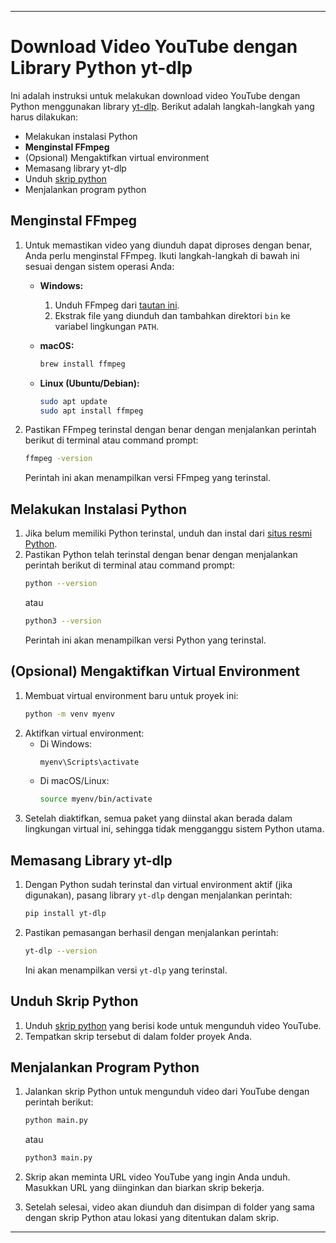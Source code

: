 
---

# Download Video YouTube dengan Library Python yt-dlp

Ini adalah instruksi untuk melakukan download video YouTube dengan Python menggunakan library [yt-dlp](https://pypi.org/project/yt-dlp/). Berikut adalah langkah-langkah yang harus dilakukan:

- Melakukan instalasi Python
- **Menginstal FFmpeg**
- (Opsional) Mengaktifkan virtual environment
- Memasang library yt-dlp
- Unduh [skrip python](./main.py)
- Menjalankan program python

## Menginstal FFmpeg
1. Untuk memastikan video yang diunduh dapat diproses dengan benar, Anda perlu menginstal FFmpeg. Ikuti langkah-langkah di bawah ini sesuai dengan sistem operasi Anda:

    - **Windows:**
      1. Unduh FFmpeg dari [tautan ini](https://ffmpeg.org/download.html).
      2. Ekstrak file yang diunduh dan tambahkan direktori `bin` ke variabel lingkungan `PATH`.

    - **macOS:**
      ```bash
      brew install ffmpeg
      ```

    - **Linux (Ubuntu/Debian):**
      ```bash
      sudo apt update
      sudo apt install ffmpeg
      ```

2. Pastikan FFmpeg terinstal dengan benar dengan menjalankan perintah berikut di terminal atau command prompt:
    ```bash
    ffmpeg -version
    ```
   Perintah ini akan menampilkan versi FFmpeg yang terinstal.

## Melakukan Instalasi Python
1. Jika belum memiliki Python terinstal, unduh dan instal dari [situs resmi Python](https://www.python.org/downloads/).
2. Pastikan Python telah terinstal dengan benar dengan menjalankan perintah berikut di terminal atau command prompt:
    ```bash
    python --version
    ```
   atau
    ```bash
    python3 --version
    ```
   Perintah ini akan menampilkan versi Python yang terinstal.

## (Opsional) Mengaktifkan Virtual Environment
1. Membuat virtual environment baru untuk proyek ini:
    ```bash
    python -m venv myenv
    ```
2. Aktifkan virtual environment:
    - Di Windows:
        ```bash
        myenv\Scripts\activate
        ```
    - Di macOS/Linux:
        ```bash
        source myenv/bin/activate
        ```
3. Setelah diaktifkan, semua paket yang diinstal akan berada dalam lingkungan virtual ini, sehingga tidak mengganggu sistem Python utama.

## Memasang Library yt-dlp
1. Dengan Python sudah terinstal dan virtual environment aktif (jika digunakan), pasang library `yt-dlp` dengan menjalankan perintah:
    ```bash
    pip install yt-dlp
    ```
2. Pastikan pemasangan berhasil dengan menjalankan perintah:
    ```bash
    yt-dlp --version
    ```
   Ini akan menampilkan versi `yt-dlp` yang terinstal.

## Unduh Skrip Python
1. Unduh [skrip python](./main.py) yang berisi kode untuk mengunduh video YouTube.
2. Tempatkan skrip tersebut di dalam folder proyek Anda.

## Menjalankan Program Python
1. Jalankan skrip Python untuk mengunduh video dari YouTube dengan perintah berikut:
    ```bash
    python main.py
    ```
   atau
    ```bash
    python3 main.py
    ```
2. Skrip akan meminta URL video YouTube yang ingin Anda unduh. Masukkan URL yang diinginkan dan biarkan skrip bekerja.

3. Setelah selesai, video akan diunduh dan disimpan di folder yang sama dengan skrip Python atau lokasi yang ditentukan dalam skrip.

---